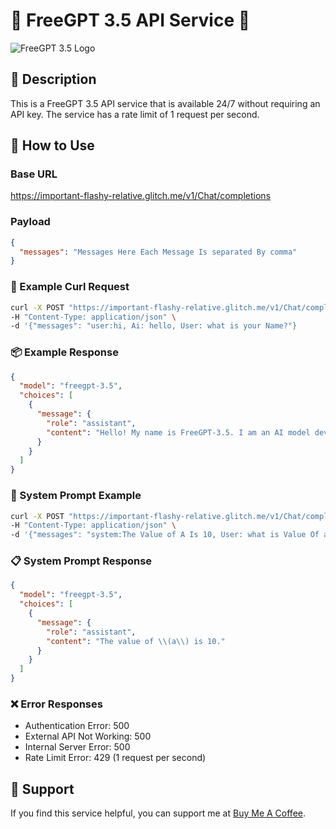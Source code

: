 
# 🤖 FreeGPT 3.5 API Service 🚀

![FreeGPT 3.5 Logo](https://aizhinan.cc/wp-content/uploads/2023/04/FreeGPT.one%E5%AE%98%E7%BD%91%E5%85%A5%E5%8F%A3-aizhinan.cc.png)

## 📝 Description
This is a FreeGPT 3.5 API service that is available 24/7 without requiring an API key. The service has a rate limit of 1 request per second.

## 🚀 How to Use
### Base URL
https://important-flashy-relative.glitch.me/v1/Chat/completions

### Payload
```json
{
  "messages": "Messages Here Each Message Is separated By comma"
}
```

### 🚨 Example Curl Request
```bash
curl -X POST "https://important-flashy-relative.glitch.me/v1/Chat/completions" \
-H "Content-Type: application/json" \
-d '{"messages": "user:hi, Ai: hello, User: what is your Name?"}
```

### 📦 Example Response
```json
{
  "model": "freegpt-3.5",
  "choices": [
    {
      "message": {
        "role": "assistant",
        "content": "Hello! My name is FreeGPT-3.5. I am an AI model developed by FreeGpt_Api. How can I assist you today?"
      }
    }
  ]
}
```

### 🔄 System Prompt Example
```bash
curl -X POST "https://important-flashy-relative.glitch.me/v1/Chat/completions" \
-H "Content-Type: application/json" \
-d '{"messages": "system:The Value of A Is 10, User: what is Value Of a?"}'
```

### 📋 System Prompt Response
```json
{
  "model": "freegpt-3.5",
  "choices": [
    {
      "message": {
        "role": "assistant",
        "content": "The value of \\(a\\) is 10."
      }
    }
  ]
}
```

### ❌ Error Responses
- Authentication Error: 500
- External API Not Working: 500
- Internal Server Error: 500
- Rate Limit Error: 429 (1 request per second)

## 🙌 Support
If you find this service helpful, you can support me at [Buy Me A Coffee](https://buymeacoffee.com/paytojaypaun).
```

